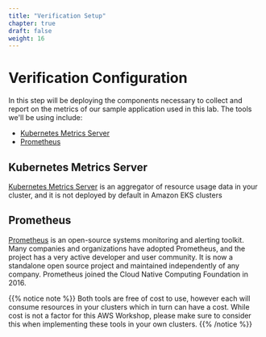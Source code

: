 ```yaml
---
title: "Verification Setup"
chapter: true
draft: false
weight: 16
---
```


# Verification Configuration 

In this step will be deploying the components necessary to collect and report on the metrics of our sample application used in this lab. The tools we'll be using include:

* [Kubernetes Metrics Server](https://docs.aws.amazon.com/eks/latest/userguide/metrics-server.html) 
* [Prometheus](https://prometheus.io) 


## Kubernetes Metrics Server
[Kubernetes Metrics Server](https://docs.aws.amazon.com/eks/latest/userguide/metrics-server.html) is an aggregator of resource usage data in your cluster, and it is not deployed by default in Amazon EKS clusters

## Prometheus
[Prometheus](https://prometheus.io) is an open-source systems monitoring and alerting toolkit. Many companies and organizations have adopted Prometheus, and the project has a very active developer and user community. It is now a standalone open source project and maintained independently of any company. Prometheus joined the Cloud Native Computing Foundation in 2016.

{{% notice note %}}
Both tools are free of cost to use, however each will consume resources in your clusters which in turn can have a cost.  While cost is not a factor for this AWS Workshop, please make sure to consider this when implementing these tools in your own clusters.
{{% /notice %}}
